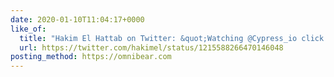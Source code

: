 ```yaml
---
date: 2020-01-10T11:04:17+0000
like_of:
  title: "Hakim El Hattab on Twitter: &quot;Watching @Cypress_io click …"
  url: https://twitter.com/hakimel/status/1215588266470146048
posting_method: https://omnibear.com
---
```

